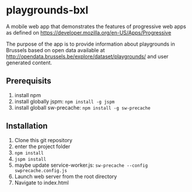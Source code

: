# playgrounds-bxl

A mobile web app that demonstrates the features of progressive web apps as defined on https://developer.mozilla.org/en-US/Apps/Progressive 

The purpose of the app is to provide information about playgrounds in Brussels based on open data available at http://opendata.brussels.be/explore/dataset/playgrounds/ 
and user generated content.

## Prerequisits
1. install npm
1. install globally jspm: `npm install -g jspm`
1. install globall sw-precache: `npm install -g sw-precache`

## Installation
1. Clone this git repository
1. enter the project folder
1. `npm install`
1. `jspm install`
1. maybe update service-worker.js: `sw-precache --config swprecache.config.js`
1. Launch web server from the root directory
1. Navigate to index.html
